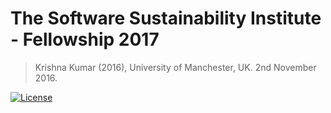 # The Software Sustainability Institute - Fellowship 2017
> Krishna Kumar (2016), University of Manchester, UK. 2nd November 2016.

[![License](https://img.shields.io/badge/license-cc--by--4.0-green.svg)](https://creativecommons.org/licenses/by/4.0/)
